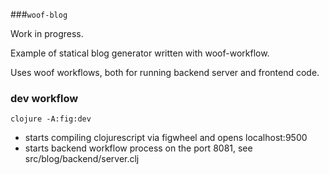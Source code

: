 ###`woof-blog`

Work in progress.

Example of statical blog generator written with woof-workflow.

Uses woof workflows, both for running backend server and frontend code.

### dev workflow

`clojure -A:fig:dev`

* starts compiling clojurescript via figwheel and opens localhost:9500
* starts backend workflow process on the port 8081, see src/blog/backend/server.clj  


